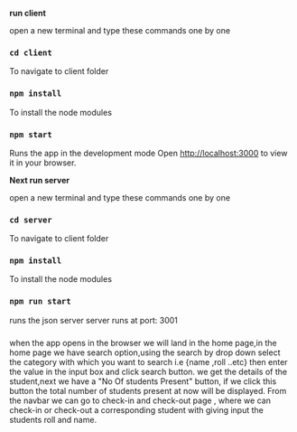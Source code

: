 **run client**

open a new terminal and type these commands one by one

### `cd client `
To navigate to client folder

### `npm install`
To install the node modules

### `npm start`
Runs the app in the development mode
Open [http://localhost:3000](http://localhost:3000) to view it in your browser.


**Next run server**

open a new terminal and type these commands one by one

### `cd server `
To navigate to client folder

### `npm install`
To install the node modules

### `npm run start`
runs the json server
server runs at port: 3001

### 
 when the app opens in the browser we will land in the home page,in the home page we have search option,using the search by drop down select the category with which you want to search i.e {name ,roll ..etc} then enter the value in the input box and click search button. we get the details of the student,next we have a "No Of students Present" button, if we click this button  the total number of students present at now will be displayed.
  From the navbar we can go to check-in and check-out page , where we can check-in or check-out a corresponding student with giving input the students roll and name. 